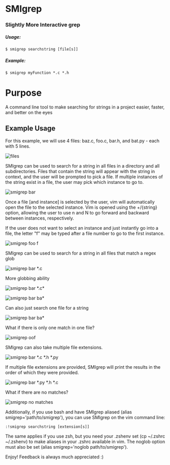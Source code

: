 # SMIgrep
### Slightly More Interactive grep
##### Usage:
```$ smigrep searchstring [file[s]]```
##### Example:
```$ smigrep myFunction *.c *.h```

# Purpose
A command line tool to make searching for strings in a project easier, faster, and better on the eyes

## Example Usage
For this example, we will use 4 files: baz.c, foo.c, bar.h, and bat.py - each with 5 lines.

![files](./pictures/pic1.png)

SMIgrep can be used to search for a string in all files in a directory and all subdirectories.
Files that contain the string will appear with the string in context, and the user will be prompted to pick a file.
If multiple instances of the string exist in a file, the user may pick which instance to go to.

![smigrep bar](./pictures/pic2.png)

Once a file [and instance] is selected by the user, vim will automatically open the file to the selected instance.
Vim is opened using the +/{string} option, allowing the user to use n and N to go forward and backward between instances, respectively.

If the user does not want to select an instance and just instantly go into a file, the letter "f" may be typed after a file number to go to the first instance.

![smigrep foo f](./pictures/pic11.png)


SMIgrep can be used to search for a string in all files that match a regex glob

![smigrep bar \*.c](./pictures/pic3.png)

More globbing ability

![smigrep bar \*.c\*](./pictures/pic4.png)

![smigrep bar ba\*](./pictures/pic5.png)

Can also just search one file for a string

![smigrep bar ba\*](./pictures/pic6.png)

What if there is only one match in one file?

![smigrep oof](./pictures/pic7.png)

SMIgrep can also take multiple file extensions.

![smigrep bar \*.c \*.h \*.py](./pictures/pic8.png)

If multiple file extensions are provided, SMIgrep will print the results in the order of which they were provided.

![smigrep bar \*.py \*.h \*.c](./pictures/pic9.png)

What if there are no matches?

![smigrep no matches](./pictures/pic10.png)

Additionally, if you use bash and have SMIgrep aliased (alias smigrep='path/to/smigrep'), you can use SMIgrep on the vim command line:

```:!smigrep searchstring [extension[s]]```

The same applies if you use zsh, but you need your .zshenv set (cp ~/.zshrc ~/.zshenv) to make aliases in your .zshrc available in vim.
The noglob option must also be set (alias smigrep='noglob path/to/smigrep').

Enjoy! Feedback is always much appreciated :)
